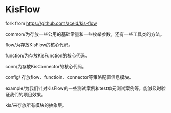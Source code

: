 # KisFlow

fork from https://github.com/aceld/kis-flow

common/为存放一些公用的基础常量和一些枚举参数，还有一些工具类的方法。

flow/为存放KisFlow的核心代码。

function/为存放KisFunction的核心代码。

conn/为存放KisConnector的核心代码。

config/ 存放flow、functioin、connector等策略配置信息模块。

example/为我们针对KisFlow的一些测试案例和test单元测试案例等，能够及时验证我们的项目效果。

kis/来存放所有模块的抽象层。
